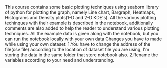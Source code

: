 This course contains some basic plotting techniques using seaborn library of python for plotting the graph, namely Line chart, Bargraph, Heatmaps, Histograms and Density plots(1-D and 2-D KDE's).
All the various plotting techinques with their example is described in the notebook, additionally comments are also added to help the reader to understand various plotting techniques.
All the example data is given along with the notebook, but you can run the notebook locally with your own data
Changes you have to made while using your own dataset:
1.You have to change the address of the file(csv file) according to the location of dataset file you are using, I'm storing the data in the same folder that store notebook also.
2.Rename the variables according to your need and understanding.
